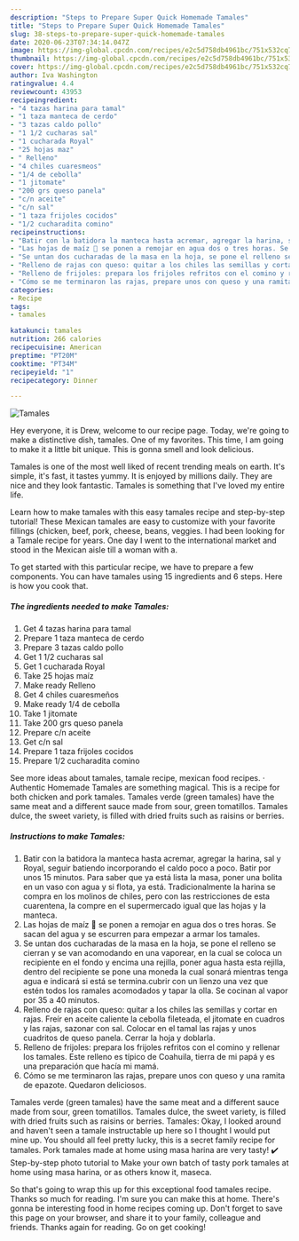 ```yaml
---
description: "Steps to Prepare Super Quick Homemade Tamales"
title: "Steps to Prepare Super Quick Homemade Tamales"
slug: 38-steps-to-prepare-super-quick-homemade-tamales
date: 2020-06-23T07:34:14.047Z
image: https://img-global.cpcdn.com/recipes/e2c5d758db4961bc/751x532cq70/tamales-foto-principal.jpg
thumbnail: https://img-global.cpcdn.com/recipes/e2c5d758db4961bc/751x532cq70/tamales-foto-principal.jpg
cover: https://img-global.cpcdn.com/recipes/e2c5d758db4961bc/751x532cq70/tamales-foto-principal.jpg
author: Iva Washington
ratingvalue: 4.4
reviewcount: 43953
recipeingredient:
- "4 tazas harina para tamal"
- "1 taza manteca de cerdo"
- "3 tazas caldo pollo"
- "1 1/2 cucharas sal"
- "1 cucharada Royal"
- "25 hojas maz"
- " Relleno"
- "4 chiles cuaresmeos"
- "1/4 de cebolla"
- "1 jitomate"
- "200 grs queso panela"
- "c/n aceite"
- "c/n sal"
- "1 taza frijoles cocidos"
- "1/2 cucharadita comino"
recipeinstructions:
- "Batir con la batidora la manteca hasta acremar, agregar la harina, sal y Royal, seguir batiendo incorporando el caldo poco a poco. Batir por unos 15 minutos. Para saber que ya está lista la masa, poner una bolita en un vaso con agua y si flota, ya está. Tradicionalmente la harina se compra en los molinos de chiles, pero con las restricciones de esta cuarentena, la compre en el supermercado igual que las hojas y la manteca."
- "Las hojas de maíz 🌽 se ponen a remojar en agua dos o tres horas. Se sacan del agua y se escurren para empezar a armar los tamales."
- "Se untan dos cucharadas de la masa en la hoja, se pone el relleno se cierran y se van acomodando en una vaporear, en la cual se coloca un recipiente en el fondo y encima una rejilla, poner agua hasta esta rejilla, dentro del recipiente se pone una moneda la cual sonará mientras tenga agua e indicará si está se termina.cubrir con un lienzo una vez que estén todos los ramales acomodados y tapar la olla. Se cocinan al vapor por 35 a 40 minutos."
- "Relleno de rajas con queso: quitar a los chiles las semillas y cortar en rajas. Freír en aceite caliente la cebolla fileteada, el jitomate en cuadros y las rajas, sazonar con sal. Colocar en el tamal las rajas y unos cuadritos de queso panela. Cerrar la hoja y doblarla."
- "Relleno de frijoles: prepara los frijoles refritos con el comino y rellenar los tamales. Este relleno es típico de Coahuila, tierra de mi papá y es una preparación que hacía mi mamá."
- "Cómo se me terminaron las rajas, prepare unos con queso y una ramita de epazote. Quedaron deliciosos."
categories:
- Recipe
tags:
- tamales

katakunci: tamales 
nutrition: 266 calories
recipecuisine: American
preptime: "PT20M"
cooktime: "PT34M"
recipeyield: "1"
recipecategory: Dinner

---
```



![Tamales](https://img-global.cpcdn.com/recipes/e2c5d758db4961bc/751x532cq70/tamales-foto-principal.jpg)

Hey everyone, it is Drew, welcome to our recipe page. Today, we're going to make a distinctive dish, tamales. One of my favorites. This time, I am going to make it a little bit unique. This is gonna smell and look delicious.

Tamales is one of the most well liked of recent trending meals on earth. It's simple, it's fast, it tastes yummy. It is enjoyed by millions daily. They are nice and they look fantastic. Tamales is something that I've loved my entire life.

Learn how to make tamales with this easy tamales recipe and step-by-step tutorial! These Mexican tamales are easy to customize with your favorite fillings (chicken, beef, pork, cheese, beans, veggies. I had been looking for a Tamale recipe for years. One day I went to the international market and stood in the Mexican aisle till a woman with a.


To get started with this particular recipe, we have to prepare a few components. You can have tamales using 15 ingredients and 6 steps. Here is how you cook that.

<!--inarticleads1-->

##### The ingredients needed to make Tamales:

1. Get 4 tazas harina para tamal
1. Prepare 1 taza manteca de cerdo
1. Prepare 3 tazas caldo pollo
1. Get 1 1/2 cucharas sal
1. Get 1 cucharada Royal
1. Take 25 hojas maíz
1. Make ready  Relleno
1. Get 4 chiles cuaresmeños
1. Make ready 1/4 de cebolla
1. Take 1 jitomate
1. Take 200 grs queso panela
1. Prepare c/n aceite
1. Get c/n sal
1. Prepare 1 taza frijoles cocidos
1. Prepare 1/2 cucharadita comino


See more ideas about tamales, tamale recipe, mexican food recipes. · Authentic Homemade Tamales are something magical. This is a recipe for both chicken and pork tamales. Tamales verde (green tamales) have the same meat and a different sauce made from sour, green tomatillos. Tamales dulce, the sweet variety, is filled with dried fruits such as raisins or berries. 

<!--inarticleads2-->

##### Instructions to make Tamales:

1. Batir con la batidora la manteca hasta acremar, agregar la harina, sal y Royal, seguir batiendo incorporando el caldo poco a poco. Batir por unos 15 minutos. Para saber que ya está lista la masa, poner una bolita en un vaso con agua y si flota, ya está. Tradicionalmente la harina se compra en los molinos de chiles, pero con las restricciones de esta cuarentena, la compre en el supermercado igual que las hojas y la manteca.
1. Las hojas de maíz 🌽 se ponen a remojar en agua dos o tres horas. Se sacan del agua y se escurren para empezar a armar los tamales.
1. Se untan dos cucharadas de la masa en la hoja, se pone el relleno se cierran y se van acomodando en una vaporear, en la cual se coloca un recipiente en el fondo y encima una rejilla, poner agua hasta esta rejilla, dentro del recipiente se pone una moneda la cual sonará mientras tenga agua e indicará si está se termina.cubrir con un lienzo una vez que estén todos los ramales acomodados y tapar la olla. Se cocinan al vapor por 35 a 40 minutos.
1. Relleno de rajas con queso: quitar a los chiles las semillas y cortar en rajas. Freír en aceite caliente la cebolla fileteada, el jitomate en cuadros y las rajas, sazonar con sal. Colocar en el tamal las rajas y unos cuadritos de queso panela. Cerrar la hoja y doblarla.
1. Relleno de frijoles: prepara los frijoles refritos con el comino y rellenar los tamales. Este relleno es típico de Coahuila, tierra de mi papá y es una preparación que hacía mi mamá.
1. Cómo se me terminaron las rajas, prepare unos con queso y una ramita de epazote. Quedaron deliciosos.


Tamales verde (green tamales) have the same meat and a different sauce made from sour, green tomatillos. Tamales dulce, the sweet variety, is filled with dried fruits such as raisins or berries. Tamales: Okay, I looked around and haven&#39;t seen a tamale instructable up here so I thought I would put mine up. You should all feel pretty lucky, this is a secret family recipe for tamales. Pork tamales made at home using masa harina are very tasty! ✔️ Step-by-step photo tutorial to Make your own batch of tasty pork tamales at home using masa harina, or as others know it, maseca. 

So that's going to wrap this up for this exceptional food tamales recipe. Thanks so much for reading. I'm sure you can make this at home. There's gonna be interesting food in home recipes coming up. Don't forget to save this page on your browser, and share it to your family, colleague and friends. Thanks again for reading. Go on get cooking!
